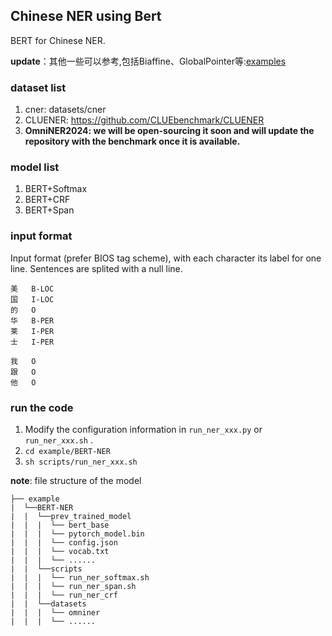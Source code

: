 ## Chinese NER using Bert

BERT for Chinese NER. 

**update**：其他一些可以参考,包括Biaffine、GlobalPointer等:[examples](https://github.com/lonePatient/TorchBlocks/tree/master/examples)

### dataset list

1. cner: datasets/cner
2. CLUENER: https://github.com/CLUEbenchmark/CLUENER
3. **OmniNER2024: we will be open-sourcing it soon and will update the repository with the benchmark once it is available.**

### model list

1. BERT+Softmax
2. BERT+CRF
3. BERT+Span

### input format

Input format (prefer BIOS tag scheme), with each character its label for one line. Sentences are splited with a null line.

```text
美	B-LOC
国	I-LOC
的	O
华	B-PER
莱	I-PER
士	I-PER

我	O
跟	O
他	O
```

### run the code

1. Modify the configuration information in `run_ner_xxx.py` or `run_ner_xxx.sh` .
2. `cd example/BERT-NER`
3. `sh scripts/run_ner_xxx.sh`

**note**: file structure of the model

```
├── example
|  └──BERT-NER
|  |  └──prev_trained_model
|  |  |  └── bert_base
|  |  |  └── pytorch_model.bin
|  |  |  └── config.json
|  |  |  └── vocab.txt
|  |  |  └── ......
|  |  └──scripts
|  |  |  └── run_ner_softmax.sh
|  |  |  └── run_ner_span.sh
|  |  |  └── run_ner_crf
|  |  └──datasets
|  |  |  └── omniner
|  |  |  └── ......
```
